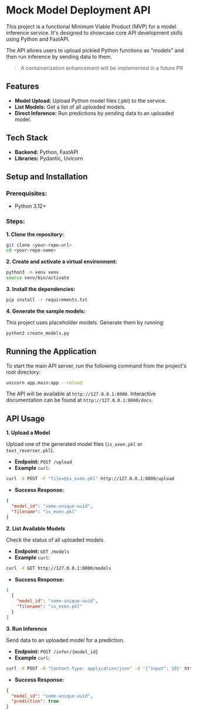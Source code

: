 # Mock Model Deployment API
This project is a functional Minimum Viable Product (MVP) for a model inference service. It's designed to showcase core API development skills using Python and FastAPI.

The API allows users to upload pickled Python functions as "models" and then run inference by sending data to them.

> A containerization enhancement will be implemented in a future PR

## Features
- **Model Upload:** Upload Python model files (.pkl) to the service.
- **List Models:** Get a list of all uploaded models.
- **Direct Inference:** Run predictions by sending data to an uploaded model.

## Tech Stack
- **Backend:** Python, FastAPI
- **Libraries:** Pydantic, Uvicorn

## Setup and Installation
### Prerequisites:

- Python 3.12+

### Steps:

**1. Clone the repository:**

```bash
git clone <your-repo-url>
cd <your-repo-name>
```

**2. Create and activate a virtual environment:**

```bash
python3 -m venv venv
source venv/bin/activate
```

**3. Install the dependencies:**
```bash
pip install -r requirements.txt
```

**4. Generate the sample models:**

This project uses placeholder models. Generate them by running:

```bash
python3 create_models.py
```

## Running the Application
To start the main API server, run the following command from the project's root directory:

```bash
uvicorn app.main:app --reload
```
The API will be available at `http://127.0.0.1:8000`. Interactive documentation can be found at `http://127.0.0.1:8000/docs`.

## API Usage
**1. Upload a Model**

Upload one of the generated model files (`is_even.pkl` or `text_reverser.pkl`).

- **Endpoint:** `POST /upload`
- **Example** `curl`:
```bash
curl -X POST -F "file=@is_even.pkl" http://127.0.0.1:8000/upload
```
- **Success Response:**
```json
{
  "model_id": "some-unique-uuid",
  "filename": "is_even.pkl"
}
```

**2. List Available Models**

Check the status of all uploaded models.
- **Endpoint:** `GET /models`
- **Example** `curl`:

```bash
curl -X GET http://127.0.0.1:8000/models
```
- **Success Response:**
```json
[
  {
    "model_id": "some-unique-uuid",
    "filename": "is_even.pkl"
  }
]
```

**3. Run Inference**

Send data to an uploaded model for a prediction.
- **Endpoint:** `POST /infer/{model_id}`
- **Example** `curl`:

```bash
curl -X POST -H "Content-Type: application/json" -d '{"input": 10}' http://127.0.0.1:8000/infer/some-unique-uuid
```
- **Success Response:**
```json
{
  "model_id": "some-unique-uuid",
  "prediction": true
}
```
